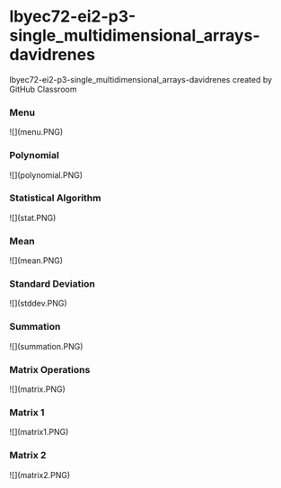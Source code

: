 # lbyec72-ei2-p3-single_multidimensional_arrays-davidrenes
lbyec72-ei2-p3-single_multidimensional_arrays-davidrenes created by GitHub Classroom
<h3>Menu</h3>
![](menu.PNG)
<h3>Polynomial</h3>
![](polynomial.PNG)
<h3>Statistical Algorithm</h3>
![](stat.PNG)
<h3>Mean</h3>
![](mean.PNG)
<h3>Standard Deviation</h3>
![](stddev.PNG)
<h3>Summation</h3>
![](summation.PNG)
<h3>Matrix Operations</h3>
![](matrix.PNG)
<h3>Matrix 1</h3>
![](matrix1.PNG)
<h3>Matrix 2</h3>
![](matrix2.PNG)
